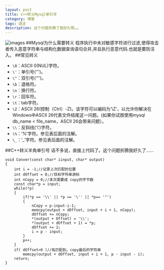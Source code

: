 ```yaml
---
layout: post
title: C++转义Mysql单引号
category: 博客
tags: 语法
description: 这个问题折腾了我好久啊……
---
```

![images](http://media-cache-ak0.pinimg.com/736x/96/fc/f1/96fcf1f48e900b568521f2a72f14afbe.jpg)
##Mysql为什么需要转义
程序执行中未对敏感字符进行过滤,使得攻击者传入恶意字符串与结构化数据查询语句合并,并且执行恶意代码.也就是要防注入。
##常见转义
*   `\0`：ASCII 0(NUL)字符。
*   `\'`：单引号(‘'’)。
*   `\"`：双引号(‘"’)。
*   `\b`：退格符。
*   `\n`：换行符。
*   `\r`：回车符。
*   `\t`：tab字符。
*   `\Z`：ASCII 26(控制（Ctrl）-Z)。该字符可以编码为‘\Z’，以允许你解决在Windows中ASCII 26代表文件结尾这一问题。(如果你试图使用mysql db_name < file_name，ASCII 26会带来问题）。
*   `\\`：反斜线(‘\’)字符。
*   `\%`：‘%’字符。参见表后面的注解。
*   `\_`：‘_’字符。参见表后面的注解。

##C++转义半角单引号
话不多说，直接上代码了。这个问题折腾我好久了……

    void Conver(const char* iinput, char* output)
    {
        int i = -1;//记录上次匹配的位置
        int dOffset = 0;//目标字符串游标
        int nCopy = 0;//本次需要成 copy的字节数
        const char*p = input;
        while(*p)
        {
            if(*p == '\\' || *p == '\'' || *p== '"')
            {
                nCopy = p-input-i-1;
                memcpy(output + dOffset, input + i + 1, nCopy);
                dOffset += nCopy;
                *(output + Offset) = '\\';
                *(output + dOffset + 1) = *p;
                dOffset += 2;
                i = p - input;
            }
            p++;
        }
        if( dOffset>0 )//有匹配到，copy最后的字符串
            memcpy(output + dOffset, input + i + 1, p - input - i);
        return;
    }
    
    